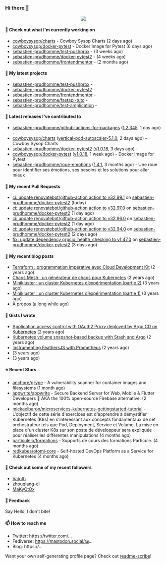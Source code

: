 ### Hi there 👋

<p align="center"><img src="https://github-readme-stats.vercel.app/api?username=sebastien-prudhomme&show_icons=true&locale=en"/></p>

#### 👷 Check out what I'm currently working on

- [cowboysysop/charts](https://github.com/cowboysysop/charts) - Cowboy Sysop Charts (2 days ago)
- [cowboysysop/docker-pytest](https://github.com/cowboysysop/docker-pytest) - Docker Image for Pytest (6 days ago)
- [sebastien-prudhomme/test-pushprox](https://github.com/sebastien-prudhomme/test-pushprox) -  (3 weeks ago)
- [sebastien-prudhomme/docker-pytest2](https://github.com/sebastien-prudhomme/docker-pytest2) -  (4 weeks ago)
- [sebastien-prudhomme/frontendmentor](https://github.com/sebastien-prudhomme/frontendmentor) -  (2 months ago)

#### 🌱 My latest projects

- [sebastien-prudhomme/test-pushprox](https://github.com/sebastien-prudhomme/test-pushprox) - 
- [sebastien-prudhomme/docker-pytest2](https://github.com/sebastien-prudhomme/docker-pytest2) - 
- [sebastien-prudhomme/frontendmentor](https://github.com/sebastien-prudhomme/frontendmentor) - 
- [sebastien-prudhomme/fastapi-tuto](https://github.com/sebastien-prudhomme/fastapi-tuto) - 
- [sebastien-prudhomme/test-amplication](https://github.com/sebastien-prudhomme/test-amplication) - 

#### 🔭 Latest releases I've contributed to

- [sebastien-prudhomme/github-actions-for-packages](https://github.com/sebastien-prudhomme/github-actions-for-packages) ([1.2.345](https://github.com/sebastien-prudhomme/github-actions-for-packages/releases/tag/1.2.345), 1 day ago) - 
- [cowboysysop/charts](https://github.com/cowboysysop/charts) ([vertical-pod-autoscaler-5.1.0](https://github.com/cowboysysop/charts/releases/tag/vertical-pod-autoscaler-5.1.0), 2 days ago) - Cowboy Sysop Charts
- [sebastien-prudhomme/docker-pytest2](https://github.com/sebastien-prudhomme/docker-pytest2) ([v1.0.18](https://github.com/sebastien-prudhomme/docker-pytest2/releases/tag/v1.0.18), 3 days ago) - 
- [cowboysysop/docker-pytest](https://github.com/cowboysysop/docker-pytest) ([v1.0.18](https://github.com/cowboysysop/docker-pytest/releases/tag/v1.0.18), 1 week ago) - Docker Image for Pytest
- [sebastien-prudhomme/roue-emotions](https://github.com/sebastien-prudhomme/roue-emotions) ([1.4.1](https://github.com/sebastien-prudhomme/roue-emotions/releases/tag/1.4.1), 3 months ago) - Une roue pour identifier ses émotions, ses besoins et les solutions pour aller mieux

#### 🔨 My recent Pull Requests

- [ci: update renovatebot/github-action action to v32.99.1](https://github.com/sebastien-prudhomme/docker-pytest2/pull/53) on [sebastien-prudhomme/docker-pytest2](https://github.com/sebastien-prudhomme/docker-pytest2) (today)
- [ci: update renovatebot/github-action action to v32.97.0](https://github.com/sebastien-prudhomme/docker-pytest2/pull/52) on [sebastien-prudhomme/docker-pytest2](https://github.com/sebastien-prudhomme/docker-pytest2) (1 day ago)
- [ci: update renovatebot/github-action action to v32.96.0](https://github.com/sebastien-prudhomme/docker-pytest2/pull/51) on [sebastien-prudhomme/docker-pytest2](https://github.com/sebastien-prudhomme/docker-pytest2) (1 day ago)
- [ci: update renovatebot/github-action action to v32.94.0](https://github.com/sebastien-prudhomme/docker-pytest2/pull/50) on [sebastien-prudhomme/docker-pytest2](https://github.com/sebastien-prudhomme/docker-pytest2) (2 days ago)
- [fix: update dependency grpcio_health_checking to v1.47.0](https://github.com/sebastien-prudhomme/docker-pytest2/pull/49) on [sebastien-prudhomme/docker-pytest2](https://github.com/sebastien-prudhomme/docker-pytest2) (3 days ago)

#### 📜 My recent blog posts

- [Terraform : programmation impérative avec Cloud Development Kit](https://www.cowboysysop.com/post/terraform-programmation-imperative-avec-cloud-development-kit/) (2 years ago)
- [Chaos Mesh : un générateur de chaos pour Kubernetes](https://www.cowboysysop.com/post/chaos-mesh-un-generateur-de-chaos-pour-kubernetes/) (2 years ago)
- [Minikluster : un cluster Kubernetes d’expérimentation (partie 2)](https://www.cowboysysop.com/post/minikluster-un-cluster-kubernetes-d-experimentation-partie-2/) (3 years ago)
- [Minikluster : un cluster Kubernetes d’expérimentation (partie 1)](https://www.cowboysysop.com/post/minikluster-un-cluster-kubernetes-d-experimentation-partie-1/) (3 years ago)
- [À propos](https://www.cowboysysop.com/page/a-propos/) (a long while ago)

#### 📓 Gists I wrote

- [Application access control with OAuth2 Proxy deployed by Argo CD on Kubernetes](https://gist.github.com/c90af146c465305087d5f5a55990ca71) (2 years ago)
- [Kubernetes volume snapshot-based backup with Stash and Argo](https://gist.github.com/c53e870dc6b4987fefa4c36ea9f1187c) (2 years ago)
- [Instrumenting FeathersJS with Prometheus](https://gist.github.com/93ab307c8c03a9c5fdb1ff728f413855) (2 years ago)
- [](https://gist.github.com/9827398f4f792569e56351ac56e80b80) (3 years ago)
- [](https://gist.github.com/064f0ea019c9ff37b71ebc023c0a0c6b) (3 years ago)

#### ⭐ Recent Stars

- [anchore/grype](https://github.com/anchore/grype) - A vulnerability scanner for container images and filesystems (1 month ago)
- [appwrite/appwrite](https://github.com/appwrite/appwrite) - Secure Backend Server for Web, Mobile &amp; Flutter Developers 🚀 AKA the 100% open-source Firebase alternative. (2 months ago)
- [mickaelbaron/microservices-kubernetes-gettingstarted-tutorial](https://github.com/mickaelbaron/microservices-kubernetes-gettingstarted-tutorial) - L&#39;objectif de cette série d&#39;exercices est d&#39;apprendre à démystifier Kubernetes (K8s) en s&#39;intéressant aux concepts fondamentaux de cet orchestrateur tels que Pod, Deployment, Service et Volume. La mise en place d&#39;un cluster K8s sur son poste de développeur sera expliquée pour réaliser les différentes manipulations (4 months ago)
- [particuleio/formations](https://github.com/particuleio/formations) - Supports de cours des formations Particule. (4 months ago)
- [redkubes/otomi-core](https://github.com/redkubes/otomi-core) - Self-hosted DevOps Platform as a Service for Kubernetes (4 months ago)

#### 👯 Check out some of my recent followers

- [Vatoth](https://github.com/Vatoth)
- [zhouqiang-cl](https://github.com/zhouqiang-cl)
- [MaKyOtOx](https://github.com/MaKyOtOx)

#### 💬 Feedback

Say Hello, I don't bite!

#### 📫 How to reach me

- Twitter: https://twitter.com/...
- Fediverse: https://mastodon.social/@...
- Blog: https://...

Want your own self-generating profile page? Check out [readme-scribe](https://github.com/muesli/readme-scribe)!
